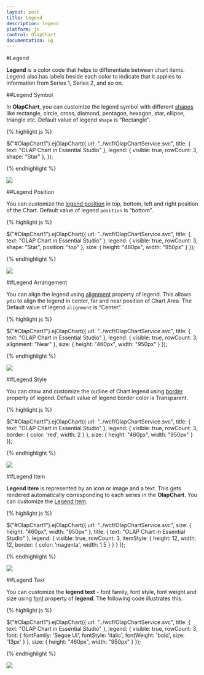 ```yaml
---
layout: post
title: Legend
description: legend
platform: js
control: OlapChart
documentation: ug
---
```


#Legend

**Legend** is a color code that helps to differentiate between chart items. Legend also has labels beside each color to indicate that it applies to information from Series 1, Series 2, and so on.

##Legend Symbol

In **OlapChart**, you can customize the legend symbol with different [shapes](/js/api/ejChart#members:legend-shape) like rectangle, circle, cross, diamond, pentagon, hexagon, star, ellipse, triangle etc. Default value of legend `shape` is “Rectangle”.

{% highlight js %}

$("#OlapChart1").ejOlapChart({
    url: "../wcf/OlapChartService.svc",
    title: {
        text: "OLAP Chart in Essential Studio"
    },
    legend: {
        visible: true,
        rowCount: 3,
        shape: "Star"
    },
});


{% endhighlight %}

![]("/js/OlapChart/Legend_images/Legend_img1.png") 

##Legend Position

You can customize the [legend position](/js/api/ejChart#members:legend-position) in top, bottom, left and right position of the Chart. Default value of legend `position` is “bottom”. 

{% highlight js %}

$("#OlapChart1").ejOlapChart({
    url: "../wcf/OlapChartService.svc",
    title: {
        text: "OLAP Chart in Essential Studio"
    },
    legend: {
        visible: true,
        rowCount: 3,
        shape: "Star",
        position: "top"
    },
     size: {
        height: "460px",
        width: "950px"
     }
});

{% endhighlight %}

![]("/js/OlapChart/Legend_images/Legend_img2.png") 

##Legend Arrangement

You can align the legend using [alignment](/js/api/ejChart#members:legend-alignment) property of legend. This allows you to align the legend in center, far and near position of Chart Area. The Default value of legend `alignment` is “Center”.

{% highlight js %}

$("#OlapChart1").ejOlapChart({
    url: "../wcf/OlapChartService.svc",
    title: {
        text: "OLAP Chart in Essential Studio"
    },
    legend: {
        visible: true,
        rowCount: 3,
        alignment: "Near"
    },
    size: {
        height: "460px",
        width: "950px"
    }
});


{% endhighlight %}

![]("/js/OlapChart/Legend_images/Legend_img3.png") 

##Legend Style

You can draw and customize the outline of Chart legend using [border](/js/api/ejChart#members:legend-border) property of legend. Default value of legend border color is Transparent.

{% highlight js %}

$("#OlapChart1").ejOlapChart({
    url: "../wcf/OlapChartService.svc",
    title: {
        text: "OLAP Chart in Essential Studio"
    },
    legend: {
        visible: true,
        rowCount: 3,
        border: {
            color: 'red',
            width: 2
        }
    },
    size: {
        height: "460px",
        width: "950px"
    }
});

{% endhighlight %}


![]("/js/OlapChart/Legend_images/Legend_img4.png") 

##Legend Item

**Legend item** is represented by an icon or image and a text. This gets rendered automatically corresponding to each series in the **OlapChart**. You can customize the [Legend item](/js/api/ejChart#members:legend-itemstyle).

{% highlight js %}

$("#OlapChart1").ejOlapChart({
    url: "../wcf/OlapChartService.svc",
    size: {
        height: "460px",
        width: "950px"
    },
    title: {
        text: "OLAP Chart in Essential Studio"
    },
    legend: {
        visible: true,
        rowCount: 3,
        itemStyle: {
            height: 12,
            width: 12,
            border: {
                color: 'magenta',
                width: 1.5
            }
        }
    }
});

{% endhighlight %}

![]("/js/OlapChart/Legend_images/Legend_img5.png") 

##Legend Text

You can customize the **legend text** - font family, font style, font weight and size using [font](/js/api/ejChart#members:legend-font) property of **legend**. The following code illustrates this.

{% highlight js %}

$("#OlapChart1").ejOlapChart({
    url: "../wcf/OlapChartService.svc",
    title: {
        text: "OLAP Chart in Essential Studio"
    },
    legend: {
        visible: true,
        rowCount: 3,
        font: {
            fontFamily: 'Segoe UI',
            fontStyle: 'italic',
            fontWeight: 'bold',
            size: '13px'
        }
    },
    size: {
        height: "460px",
        width: "950px"
    }
});


{% endhighlight %}


![]("/js/OlapChart/Legend_images/Legend_img6.png") 

